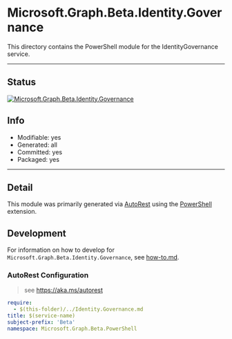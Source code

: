 <!-- region Generated -->
# Microsoft.Graph.Beta.Identity.Governance
This directory contains the PowerShell module for the IdentityGovernance service.

---
## Status
[![Microsoft.Graph.Beta.Identity.Governance](https://img.shields.io/powershellgallery/v/Microsoft.Graph.Beta.Identity.Governance.svg?style=flat-square&label=Microsoft.Graph.Beta.Identity.Governance "Microsoft.Graph.Beta.Identity.Governance")](https://www.powershellgallery.com/packages/Microsoft.Graph.Beta.Identity.Governance/)

## Info
- Modifiable: yes
- Generated: all
- Committed: yes
- Packaged: yes

---
## Detail
This module was primarily generated via [AutoRest](https://github.com/Azure/autorest) using the [PowerShell](https://github.com/Azure/autorest.powershell) extension.

## Development
For information on how to develop for `Microsoft.Graph.Beta.Identity.Governance`, see [how-to.md](how-to.md).
<!-- endregion -->

### AutoRest Configuration

> see https://aka.ms/autorest

``` yaml
require:
  - $(this-folder)/../Identity.Governance.md
title: $(service-name)
subject-prefix: 'Beta'
namespace: Microsoft.Graph.Beta.PowerShell
```
